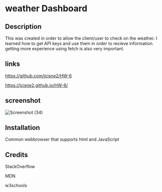 # weather Dashboard 

## Description
This was created in order to allow the client/user to check on the weather. 
I learned how to get API keys and use them in order to recieve information. 
getting more experience using fetch is also very important.

## links

https://github.com/jcisne2/HW-6

https://jcisne2.github.io/HW-6/

## screenshot
![Screenshot (34)](https://user-images.githubusercontent.com/108189023/184805411-6347b3fc-7652-4f76-b0ab-9646886bce64.png)

## Installation
Common webbrowser that supports html and JavaScript


## Credits
StackOverflow

MDN

w3schools
